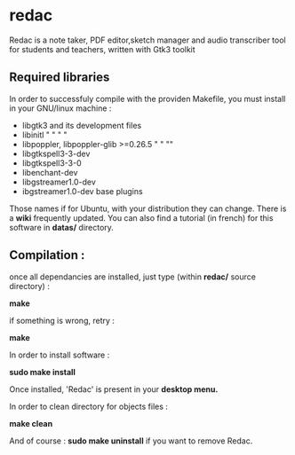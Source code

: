 # redac

Redac is a note taker, PDF editor,sketch manager and audio transcriber tool for students and teachers, written with Gtk3 toolkit

Required libraries
---
In order to successfuly compile with the providen Makefile, you must install in your GNU/linux machine :

- libgtk3 and its development files
- libinitl "      "      "      "
- libpoppler, libpoppler-glib >=0.26.5 "   " "" 
- libgtkspell3-3-dev
- libgtkspell3-3-0
- libenchant-dev
- libgstreamer1.0-dev
- ibgstreamer1.0-dev base plugins

Those names if for Ubuntu, with your distribution they can change.
There is a **wiki** frequently updated.
You can also find a tutorial (in french) for this software in **datas/** directory.

Compilation :
-------------
once all dependancies are installed, just type (within **redac/** source directory) :

**make**

if something is wrong, retry :

**make**


In order to install software :

**sudo make install**

Once installed, 'Redac' is present in your **desktop menu.**

In order to clean directory for objects files :

**make clean**

And of course :
**sudo make uninstall** 
if you want to remove Redac.
